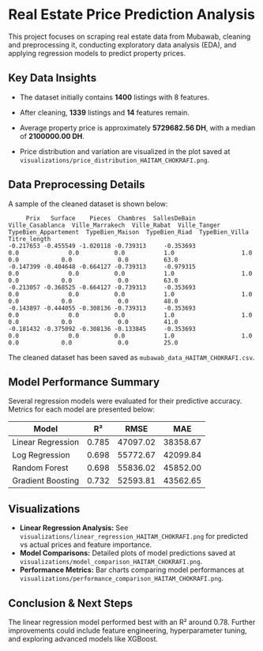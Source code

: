 # Real Estate Price Prediction Analysis

This project focuses on scraping real estate data from Mubawab, cleaning and preprocessing it, conducting exploratory data analysis (EDA), and applying regression models to predict property prices.

## Key Data Insights
- The dataset initially contains **1400** listings with 8 features.
- After cleaning, **1339** listings and **14** features remain.
- Average property price is approximately **5729682.56 DH**, with a median of **2100000.00 DH**.

- Price distribution and variation are visualized in the plot saved at `visualizations/price_distribution_HAITAM_CHOKRAFI.png`.

## Data Preprocessing Details
A sample of the cleaned dataset is shown below:

```
     Prix   Surface    Pieces  Chambres  SallesDeBain  Ville_Casablanca  Ville_Marrakech  Ville_Rabat  Ville_Tanger  TypeBien_Appartement  TypeBien_Maison  TypeBien_Riad  TypeBien_Villa  Titre_length
-0.217653 -0.455549 -1.020118 -0.739313     -0.353693               0.0              0.0          0.0           1.0                   1.0              0.0            0.0             0.0          63.0
-0.147399 -0.404648 -0.664127 -0.739313     -0.979315               0.0              0.0          0.0           1.0                   1.0              0.0            0.0             0.0          63.0
-0.213057 -0.368525 -0.664127 -0.739313     -0.353693               0.0              0.0          0.0           1.0                   1.0              0.0            0.0             0.0          48.0
-0.143897 -0.444055 -0.308136 -0.739313     -0.353693               0.0              0.0          0.0           1.0                   1.0              0.0            0.0             0.0          41.0
-0.181432 -0.375092 -0.308136 -0.133845     -0.353693               0.0              0.0          0.0           1.0                   1.0              0.0            0.0             0.0          25.0
```

The cleaned dataset has been saved as `mubawab_data_HAITAM_CHOKRAFI.csv`.

## Model Performance Summary
Several regression models were evaluated for their predictive accuracy. Metrics for each model are presented below:

| Model               | R²    | RMSE       | MAE        |
|---------------------|-------|------------|------------|
| Linear Regression   | 0.785 | 47097.02 | 38358.67 |
| Log Regression      | 0.698 | 55772.67 | 42099.84 |
| Random Forest       | 0.698 | 55836.02 | 45852.00 |
| Gradient Boosting   | 0.732 | 52593.81 | 43562.65 |

## Visualizations
- **Linear Regression Analysis:** See `visualizations/linear_regression_HAITAM_CHOKRAFI.png` for predicted vs actual prices and feature importance.
- **Model Comparisons:** Detailed plots of model predictions saved at `visualizations/model_comparison_HAITAM_CHOKRAFI.png`.
- **Performance Metrics:** Bar charts comparing model performances at `visualizations/performance_comparison_HAITAM_CHOKRAFI.png`.

## Conclusion & Next Steps
The linear regression model performed best with an R² around 0.78. Further improvements could include feature engineering, hyperparameter tuning, and exploring advanced models like XGBoost.

